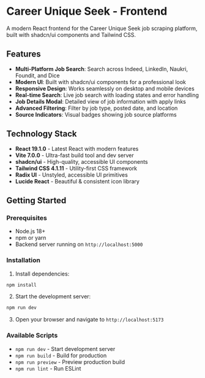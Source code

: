 # Career Unique Seek - Frontend

A modern React frontend for the Career Unique Seek job scraping platform, built with shadcn/ui components and Tailwind CSS.

## Features

- **Multi-Platform Job Search**: Search across Indeed, LinkedIn, Naukri, Foundit, and Dice
- **Modern UI**: Built with shadcn/ui components for a professional look
- **Responsive Design**: Works seamlessly on desktop and mobile devices
- **Real-time Search**: Live job search with loading states and error handling
- **Job Details Modal**: Detailed view of job information with apply links
- **Advanced Filtering**: Filter by job type, posted date, and location
- **Source Indicators**: Visual badges showing job source platforms

## Technology Stack

- **React 19.1.0** - Latest React with modern features
- **Vite 7.0.0** - Ultra-fast build tool and dev server
- **shadcn/ui** - High-quality, accessible UI components
- **Tailwind CSS 4.1.11** - Utility-first CSS framework
- **Radix UI** - Unstyled, accessible UI primitives
- **Lucide React** - Beautiful & consistent icon library

## Getting Started

### Prerequisites

- Node.js 18+
- npm or yarn
- Backend server running on `http://localhost:5000`

### Installation

1. Install dependencies:
```bash
npm install
```

2. Start the development server:
```bash
npm run dev
```

3. Open your browser and navigate to `http://localhost:5173`

### Available Scripts

- `npm run dev` - Start development server
- `npm run build` - Build for production
- `npm run preview` - Preview production build
- `npm run lint` - Run ESLint
